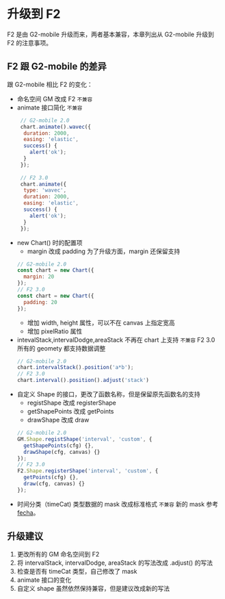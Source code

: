 <!--
index: 3
title: 升级建议
resource:
  jsFiles:
    - ${url.f2}
-->

# 升级到 F2

F2 是由 G2-mobile 升级而来，两者基本兼容，本章列出从 G2-mobile 升级到 F2 的注意事项。

## F2 跟 G2-mobile 的差异

跟 G2-mobile 相比 F2 的变化：

* 命名空间 GM 改成 F2 `不兼容`
* animate 接口简化 `不兼容`
  ```js
   // G2-mobile 2.0
   chart.animate().wavec({
    duration: 2000,
    easing: 'elastic',
    success() {
      alert('ok');
    } 
   });
   
   // F2 3.0
   chart.animate({
    type: 'wavec',
    duration: 2000,
    easing: 'elastic',
    success() {
      alert('ok');
    } 
   });
  ```
* new Chart() 时的配置项
  + margin 改成 padding
  为了升级方面，margin 还保留支持
  ```js
  // G2-mobile 2.0
  const chart = new Chart({
    margin: 20
  });
  // F2 3.0
  const chart = new Chart({
    padding: 20
  });
  ```
  + 增加 width, height 属性，可以不在 canvas 上指定宽高
  + 增加 pixelRatio 属性
* intevalStack,intervalDodge,areaStack 不再在 chart 上支持 `不兼容`
  F2 3.0 所有的 geomety 都支持数据调整
  ```js
  // G2-mobile 2.0
  chart.intervalStack().position('a*b');
  // F2 3.0
  chart.interval().position().adjust('stack')
  ```
* 自定义 Shape 的接口，更改了函数名称，但是保留原先函数名的支持
  + registShape 改成 registerShape
  + getShapePoints 改成 getPoints
  + drawShape 改成 draw
  ```js
  // G2-mobile 2.0
  GM.Shape.registShape('interval', 'custom', {
    getShapePoints(cfg) {},
    drawShape(cfg, canvas) {}
  });
  // F2 3.0
  F2.Shape.registerShape('interval', 'custom', {
    getPoints(cfg) {},
    draw(cfg, canvas) {}
  });
  ```
* 时间分类（timeCat) 类型数据的 mask 改成标准格式 `不兼容`
  新的 mask 参考 [fecha](https://github.com/taylorhakes/fecha)。

## 升级建议

1. 更改所有的 GM 命名空间到 F2
2. 将 intervalStack, intervalDodge, areaStack 的写法改成 .adjust() 的写法
3. 检查是否有 timeCat 类型，自己修改了 mask
4. animate 接口的变化
5. 自定义 shape 虽然依然保持兼容，但是建议改成新的写法
